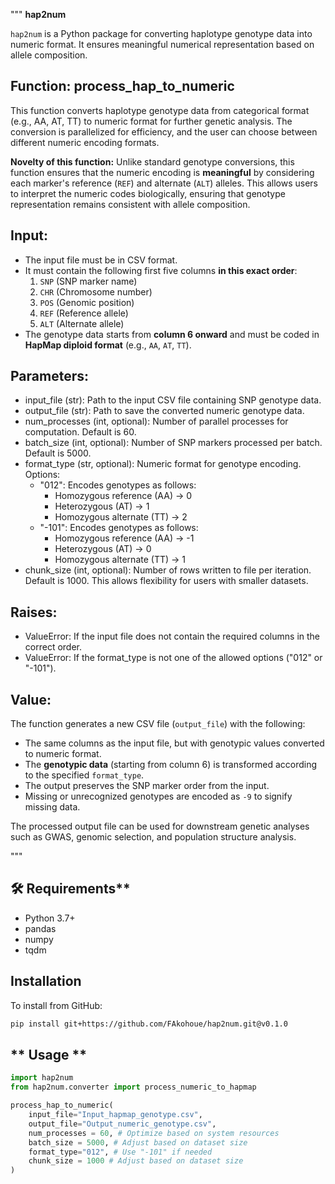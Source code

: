 """
**hap2num**

`hap2num` is a Python package for converting haplotype genotype data into numeric format. It ensures meaningful numerical representation based on allele composition.

Function: process_hap_to_numeric
---------------------------------
This function converts haplotype genotype data from categorical format (e.g., AA, AT, TT) 
to numeric format for further genetic analysis. The conversion is parallelized for efficiency, 
and the user can choose between different numeric encoding formats.

**Novelty of this function:**
Unlike standard genotype conversions, this function ensures that the numeric encoding is **meaningful** by
considering each marker's reference (`REF`) and alternate (`ALT`) alleles. This allows users to interpret
the numeric codes biologically, ensuring that genotype representation remains consistent with allele composition.

Input:
------
- The input file must be in CSV format.
- It must contain the following first five columns **in this exact order**:
    1. `SNP`  (SNP marker name)
    2. `CHR`  (Chromosome number)
    3. `POS`  (Genomic position)
    4. `REF`  (Reference allele)
    5. `ALT`  (Alternate allele)
- The genotype data starts from **column 6 onward** and must be coded in **HapMap diploid format** (e.g., `AA`, `AT`, `TT`).

Parameters:
-----------
- input_file (str): Path to the input CSV file containing SNP genotype data.
- output_file (str): Path to save the converted numeric genotype data.
- num_processes (int, optional): Number of parallel processes for computation. Default is 60.
- batch_size (int, optional): Number of SNP markers processed per batch. Default is 5000.
- format_type (str, optional): Numeric format for genotype encoding.
    Options:
    * "012": Encodes genotypes as follows:
        - Homozygous reference (AA) → 0
        - Heterozygous (AT) → 1
        - Homozygous alternate (TT) → 2
    * "-101": Encodes genotypes as follows:
        - Homozygous reference (AA) → -1
        - Heterozygous (AT) → 0
        - Homozygous alternate (TT) → 1
- chunk_size (int, optional): Number of rows written to file per iteration. Default is 1000. 
  This allows flexibility for users with smaller datasets.

Raises:
-------
- ValueError: If the input file does not contain the required columns in the correct order.
- ValueError: If the format_type is not one of the allowed options ("012" or "-101").

Value:
------
The function generates a new CSV file (`output_file`) with the following:
- The same columns as the input file, but with genotypic values converted to numeric format.
- The **genotypic data** (starting from column 6) is transformed according to the specified `format_type`.
- The output preserves the SNP marker order from the input.
- Missing or unrecognized genotypes are encoded as `-9` to signify missing data.

The processed output file can be used for downstream genetic analyses such as GWAS, genomic selection, 
and population structure analysis.

"""
## 🛠 Requirements**
- Python 3.7+
- pandas
- numpy
- tqdm

## Installation

To install from GitHub:
```bash
pip install git+https://github.com/FAkohoue/hap2num.git@v0.1.0

```
## ** Usage **
```python
import hap2num
from hap2num.converter import process_numeric_to_hapmap

process_hap_to_numeric(
    input_file="Input_hapmap_genotype.csv",
    output_file="Output_numeric_genotype.csv", 
    num_processes = 60, # Optimize based on system resources
    batch_size = 5000, # Adjust based on dataset size
    format_type="012", # Use "-101" if needed
    chunk_size = 1000 # Adjust based on dataset size
)
